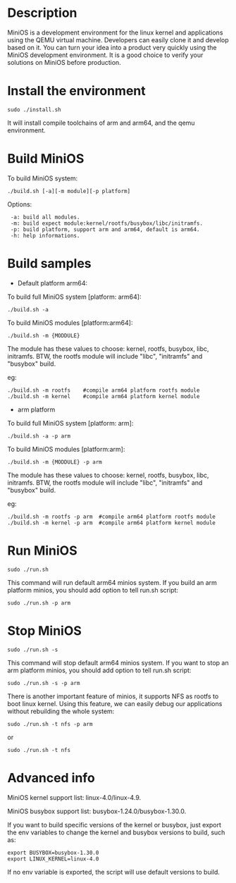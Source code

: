 # Description

MiniOS is a development environment for the linux kernel and applications using the QEMU virtual machine. Developers can easily clone it and develop based on it. You can turn your idea into a product very quickly using the MiniOS development environment. It is a good choice to verify your solutions on MiniOS before production.

# Install the environment

```
sudo ./install.sh
```
It will install compile toolchains of arm and arm64, and the qemu environment.

# Build MiniOS

To build MiniOS system:

```
./build.sh [-a][-m module][-p platform]
```
Options:

```
 -a: build all modules.
 -m: build expect module:kernel/rootfs/busybox/libc/initramfs.
 -p: build platform, support arm and arm64, default is arm64.
 -h: help informations.
```

# Build samples

 - Default platform arm64:

To build full MiniOS system [platform: arm64]:

```
./build.sh -a
```

To build MiniOS modules [platform:arm64]:

```
./build.sh -m {MODDULE}
```

The module has these values to choose: kernel, rootfs, busybox, libc, initramfs.
BTW, the rootfs module will include "libc", "initramfs" and "busybox" build.

eg:

```
./build.sh -m rootfs    #compile arm64 platform rootfs module
./build.sh -m kernel    #compile arm64 platform kernel module
```
 - arm platform

To build full MiniOS system [platform: arm]:

```
./build.sh -a -p arm
```

To build MiniOS modules [platform:arm]:

```
./build.sh -m {MODDULE} -p arm
```

The module has these values to choose: kernel, rootfs, busybox, libc, initramfs.
BTW, the rootfs module will include "libc", "initramfs" and "busybox" build.

eg:

```
./build.sh -m rootfs -p arm  #compile arm64 platform rootfs module
./build.sh -m kernel -p arm  #compile arm64 platform kernel module
```

# Run MiniOS

```
sudo ./run.sh
```
This command will run default arm64 minios system. If you build an arm platform minios,
you should add option to tell run.sh script:

```
sudo ./run.sh -p arm
```

# Stop MiniOS

```
sudo ./run.sh -s
```
This command will stop default arm64 minios system. If you want to stop an arm platform minios,
you should add option to tell run.sh script:

```
sudo ./run.sh -s -p arm
```
There is another important feature of minios, it supports NFS as rootfs to boot linux kernel.
Using this feature, we can easily debug our applications without rebuilding the whole system:
```
sudo ./run.sh -t nfs -p arm
```
or
```
sudo ./run.sh -t nfs
```
# Advanced info

MiniOS kernel support list: linux-4.0/linux-4.9.

MiniOS busybox support list: busybox-1.24.0/busybox-1.30.0.

If you want to build specific versions of the kernel or busybox, just export the env variables
to change the kernel and busybox versions to build, such as:

```
export BUSYBOX=busybox-1.30.0
export LINUX_KERNEL=linux-4.0
```
If no env variable is exported, the script will use default versions to build.
